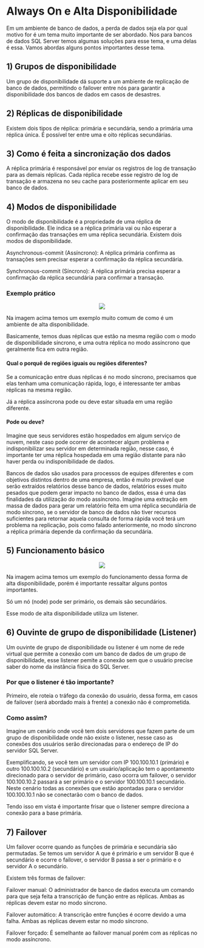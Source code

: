 # Always On e Alta Disponibilidade

Em um ambiente de banco de dados, a perda de dados seja ela por qual motivo for é um tema muito importante de ser abordado. Nos para bancos de dados SQL Server temos algumas soluções para esse tema, e uma delas é essa. Vamos abordas alguns pontos importantes desse tema.

## 1) Grupos de disponibilidade

Um grupo de disponibilidade dá suporte a um ambiente de replicação de banco de dados, permitindo o failover entre nós para garantir a disponibilidade dos bancos de dados em casos de desastres.

## 2) Réplicas de disponibilidade

Existem dois tipos de réplica: primária e secundária, sendo a primária uma réplica única. É possível ter entre uma e oito réplicas secundárias.

## 3) Como é feita a sincronização dos dados

A réplica primária é responsável por enviar os registros de log de transação para as demais réplicas. Cada réplica recebe esse registro de log de transação e armazena no seu cache para posteriormente aplicar em seu banco de dados.

## 4) Modos de disponibilidade

O modo de disponibilidade é a propriedade de uma réplica de disponibilidade. Ele indica se a réplica primária vai ou não esperar a confirmação das transações em uma réplica secundária. Existem dois modos de disponibilidade.

Asynchronous-commit (Assíncrono): A réplica primária confirma as transações sem precisar esperar a confirmação da réplica secundária.

Synchronous-commit (Síncrono): A réplica primária precisa esperar a confirmação da réplica secundária para confirmar a transação.

### Exemplo prático

<p align="center">
<img src="https://user-images.githubusercontent.com/25832508/183072787-d91c7539-0f12-4f90-804e-e7df4abdf798.png">
</p>

Na imagem acima temos um exemplo muito comum de como é um ambiente de alta disponibilidade.

Basicamente, temos duas réplicas que estão na mesma região com o modo de disponibilidade síncrono, e uma outra réplica no modo assíncrono que geralmente fica em outra região.

#### Qual o porquê de regiões iguais ou regiões diferentes?

Se a comunicação entre duas réplicas é no modo síncrono, precisamos que elas tenham uma comunicação rápida, logo, é interessante ter ambas réplicas na mesma região.

Já a réplica assíncrona pode ou deve estar situada em uma região diferente.

#### Pode ou deve?

Imagine que seus servidores estão hospedados em algum serviço de nuvem, neste caso pode ocorrer de acontecer algum problema e indisponibilizar seu servidor em determinada região, nesse caso, é importante ter uma réplica hospedada em uma região distante para não haver perda ou indisponibilidade de dados.

Bancos de dados são usados para processos de equipes diferentes e com objetivos distintos dentro de uma empresa, então é muito provável que serão extraídos relatórios desse banco de dados, relatórios esses muito pesados que podem gerar impacto no banco de dados, essa é uma das finalidades da utilização do modo assíncrono. Imagine uma extração em massa de dados para gerar um relatório feita em uma réplica secundária de modo síncrono, se o servidor de banco de dados não tiver recursos suficientes para retornar aquela consulta de forma rápida você terá um problema na replicação, pois como falado anteriormente, no modo síncrono a réplica primária depende da confirmação da secundária.

## 5) Funcionamento básico

<p align="center">
<img src="https://user-images.githubusercontent.com/25832508/183068404-ecc869c9-9f9b-48ff-91bb-567fca922020.png">
</p>

Na imagem acima temos um exemplo do funcionamento dessa forma de alta disponibilidade, porém é importante ressaltar alguns pontos importantes. 

Só um nó (node) pode ser primário, os demais são secundários.

Esse modo de alta disponibilidade utiliza um listener.

## 6) Ouvinte de grupo de disponibilidade (Listener)

Um ouvinte de grupo de disponibilidade ou listener é um nome de rede virtual que permite a conexão com um banco de dados de um grupo de disponibilidade, esse listener pemite a conexão sem que o usuário precise saber do nome da instância física do SQL Server.

### Por que o listener é tão importante?

Primeiro, ele roteia o tráfego da conexão do usuário, dessa forma, em casos de failover (será abordado mais à frente) a conexão não é comprometida.

### Como assim?

Imagine um cenário onde você tem dois servidores que fazem parte de um grupo de disponibilidade onde não existe o listener, nesse caso as conexões dos usuários serão direcionadas para o endereço de IP do servidor SQL Server. 

Exemplificando, se você tem um servidor com IP 100.100.10.1 (primário) e outro 100.100.10.2 (secundário) e um usuário/aplicação tem o apontamento direcionado para o servidor de primário, caso ocorra um failover, o servidor 100.100.10.2 passará a ser primário e o servidor 100.100.10.1 secundário. Neste cenário todas as conexões que estão apontadas para o servidor 100.100.10.1 não se conectarão com o banco de dados.

Tendo isso em vista é importante frisar que o listener sempre direciona a conexão para a base primária.

## 7) Failover

Um failover ocorre quando as funções de primária e secundária são permutadas. Se temos um servidor A que é primário e um servidor B que é secundário e ocorre o failover, o servidor B passa a ser o primário e o servidor A o secundário.

Existem três formas de failover:

Failover manual: O administrador de banco de dados executa um comando para que seja feita a transcrição de função entre as réplicas. Ambas as réplicas devem estar no modo síncrono.

Failover automático: A transcrição entre funções é ocorre devido a uma falha. Ambas as réplicas devem estar no modo síncrono.

Failover forçado: É semelhante ao failover manual porém com as réplicas no modo assíncrono.
